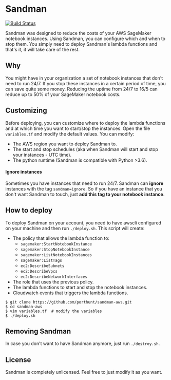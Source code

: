 # Sandman
[![Build Status](https://travis-ci.org/porthunt/sandman-aws.svg?branch=master)](https://travis-ci.org/porthunt/sandman-aws)

Sandman was designed to reduce the costs of your AWS SageMaker notebook instances. Using Sandman, you can configure which and when to stop them. You simply need to deploy Sandman's lambda functions and that's it, it will take care of the rest. 

## Why
You might have in your organization a set of notebook instances that don't need to run 24/7. If you stop these instances in a certain period of time, you can save quite some money. Reducing the uptime from 24/7 to 16/5 can reduce up to 50% of your SageMaker notebook costs.


## Customizing
Before deploying, you can customize where to deploy the lambda functions and at which time you want to start/stop the instances. Open the file `variables.tf` and modify the default values. You can modify:
* The AWS region you want to deploy Sandman to.
* The start and stop schedules (aka when Sandman will start and stop your instances - UTC time).
* The python runtime (Sandman is compatible with Python >3.6).

#### Ignore instances
Sometimes you have instances that need to run 24/7. Sandman can **ignore** instances with the tag `sandman=ignore`. So if you have an instance that you don't want Sandman to touch, just **add this tag to your notebook instance**.

## How to deploy
To deploy Sandman on your account, you need to have awscli configured on your machine and then run `./deploy.sh`. This script will create:
* The policy that allows the lambda function to:
  * `sagemaker:StartNotebookInstance`
  * `sagemaker:StopNotebookInstance`
  * `sagemaker:ListNotebookInstances`
  * `sagemaker:ListTags`
  * `ec2:DescribeSubnets`
  * `ec2:DescribeVpcs`
  * `ec2:DescribeNetworkInterfaces`
* The role that uses the previous policy.
* The lambda functions to start and stop the notebook instances.
* Cloudwatch events that triggers the lambda functions.

```shell
$ git clone https://github.com/porthunt/sandman-aws.git
$ cd sandman-aws
$ vim variables.tf  # modify the variables
$ ./deploy.sh
```
  
## Removing Sandman
In case you don't want to have Sandman anymore, just run `./destroy.sh`.

## License
Sandman is completely unlicensed. Feel free to just modify it as you want.
